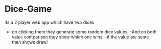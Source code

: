 # Dice-Game
Its a 2 player web app which have two dices
- on clicking them they generate some random dice values,
-And on both value comparison they show which one wins,
-if the value are same then shows draw!
